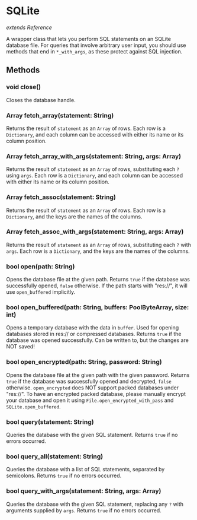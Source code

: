 # SQLite
*extends Reference*

A wrapper class that lets you perform SQL statements on an SQLite database file.
For queries that involve arbitrary user input, you should use methods that end in `*_with_args`, as these protect against SQL injection.

## Methods

### void close()
Closes the database handle.

### Array fetch_array(statement: String)
Returns the result of `statement` as an `Array` of rows.
Each row is a `Dictionary`, and each column can be accessed with either its name or its column position.

### Array fetch_array_with_args(statement: String, args: Array)
Returns the result of `statement` as an `Array` of rows, substituting each `?` using `args`.
Each row is a `Dictionary`, and each column can be accessed with either its name or its column position.

### Array fetch_assoc(statement: String)
Returns the result of `statement` as an `Array` of rows.
Each row is a `Dictionary`, and the keys are the names of the columns.

### Array fetch_assoc_with_args(statement: String, args: Array)
Returns the result of `statement` as an `Array` of rows, substituting each `?` with `args`.
Each row is a `Dictionary`, and the keys are the names of the columns.

### bool open(path: String)
Opens the database file at the given path. Returns `true` if the database was successfully opened, `false` otherwise.
If the path starts with "res://", it will use `open_buffered` implicitly.

### bool open_buffered(path: String, buffers: PoolByteArray, size: int)
Opens a temporary database with the data in `buffer`. Used for opening databases stored in res:// or compressed databases. Returns `true` if the database was opened successfully.
Can be written to, but the changes are NOT saved!

### bool open_encrypted(path: String, password: String)
Opens the database file at the given path with the given password. Returns `true` if the database was successfully opened and decrypted, `false` otherwise.
`open_encrypted` does NOT support packed databases under "res://". To have an encrypted packed database, please manually encrypt your database and open it using `File.open_encrypted_with_pass` and `SQLite.open_buffered`.

### bool query(statement: String)
Queries the database with the given SQL statement. Returns `true` if no errors occurred.

### bool query_all(statement: String)
Queries the database with a list of SQL statements, separated by semicolons. Returns `true` if no errors occurred.

### bool query_with_args(statement: String, args: Array)
Queries the database with the given SQL statement, replacing any `?` with arguments supplied by `args`. Returns `true` if no errors occurred.